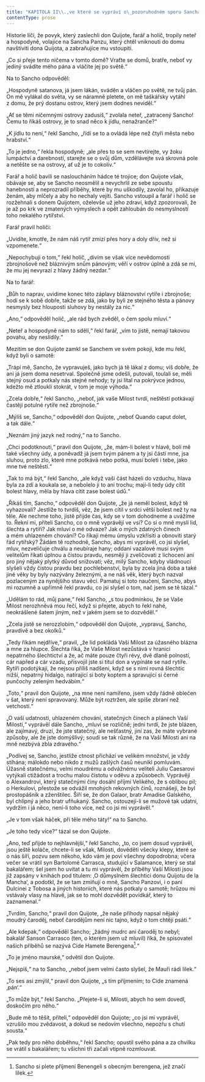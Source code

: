 ```yaml
---
title: "KAPITOLA II\\.,ve které se vypráví o\_pozoruhodném sporu Sancha Panzy s\_neteří a\_hospodyní dona Quijota a\_o\_jiných zajímavých událostech\\."
contentType: prose
---
```


<section>

Historie líčí, že povyk, který zaslechli don Quijote, farář a holič, tropily neteř a hospodyně, volajíce na Sancha Panzu, který chtěl vniknouti do domu navštíviti dona Quijota, a zabraňujíce mu vstoupiti.

„Co si přeje tento ničema v tomto domě? Vraťte se domů, bratře, neboť vy jediný svádíte mého pána a vláčíte jej po světě.“

Na to Sancho odpověděl:

„Hospodyně satanova, já jsem lákán, sváděn a vláčen po světě, ne tvůj pán. On mě vylákal do světa, vy se náramně pletete, on mě taškářsky vytáhl z domu, že prý dostanu ostrov, který jsem dodnes neviděl.“

„Ať se těmi ničemnými ostrovy zadusíš,“ zvolala neteř, „zatracený Sancho! Čemu to říkáš ostrovy, je to snad něco k jídlu, nenažranče?“

„K jídlu to není,“ řekl Sancho, „řídí se to a ovládá lépe než čtyři města nebo hrabství.“

„To je jedno,“ řekla hospodyně; „ale přes to se sem nevtírejte, vy žoku lumpáctví a darebností, starejte se o svůj dům, vzdělávejte svá skrovná pole a netěšte se na ostrovy, ať už je to cokoliv.“

Farář a holič bavili se nasloucháním hádce té trojice; don Quijote však, obávaje se, aby se Sancho neosmělil a nevychrlil ze sebe spoustu hanebností a neprozradil příběhy, které by mu uškodily, zavolal ho, přikazuje ženám, aby mlčely a aby ho nechaly vejíti. Sancho vstoupil a farář i holič se rozžehnali s donem Quijotem, oželevše už jeho zdraví, když zpozorovali, že je až po krk ve zmatených výmyslech a opět zahloubán do nesmyslností toho nekalého rytířství.

Farář pravil holiči:

„Uvidíte, kmotře, že nám náš rytíř zmizí přes hory a doly dřív, než si vzpomenete.“

„Nepochybuji o tom,“ řekl holič, „divím se však více nevědomosti zbrojnošově než bláznivým snům pánovým; věří v ostrov úplně a zdá se mi, že mu jej nevyrazí z hlavy žádný nezdar.“

Na to farář:

„Bůh to naprav, uvidíme konec této záplavy bláznovství rytíře i zbrojnoše; hodí se k sobě dobře, takže se zdá, jako by byli ze stejného těsta a pánovy nesmysly bez hlouposti sluhovy by nestály za nic.“

„Ano,“ odpověděl holič, „ale rád bych zvěděl, o čem spolu mluví.“

„Neteř a hospodyně nám to sdělí,“ řekl farář, „vím to jistě, nemají takovou povahu, aby neslídily.“

Mezitím se don Quijote zamkl se Sanchem ve svém pokoji, kde mu řekl, když byli o samotě:

„Trápí mě, Sancho, že vypravuješ, jako bych já tě lákal z domu; víš dobře, že ani já jsem doma nesetrval. Společně jsme odešli, putovali, toulali se, měli stejný osud a potkaly nás stejné nehody; ty jsi lítal na pokrývce jednou, kdežto mě ztloukli stokrát, v tom je moje výhoda.“

„Zcela dobře,“ řekl Sancho, „neboť, jak vaše Milost tvrdí, neštěstí potkávají častěji potulné rytíře než zbrojnoše.“

„Mýlíš se, Sancho,“ odpověděl don Quijote, „neboť Quando caput dolet, a tak dále.“

„Neznám jiný jazyk než rodný,“ na to Sancho.

„Chci podotknouti,“ pravil don Quijote, „že, mám-li bolest v hlavě, bolí mě také všechny údy, a poněvadž já jsem tvým pánem a ty jsi částí mne, jsa sluhou, proto zlo, které mne potkává nebo potká, musí boleti i tebe, jako mne tvé neštěstí.“

„Tak to má být,“ řekl Sancho, „ale když vaši část házeli do vzduchu, hlava byla za zdí a koukala se, a nebolelo ji to ani trochu; mají-li tedy údy cítit bolest hlavy, měla by hlava cítit zase bolest údů.“

„Říkáš tím, Sancho,“ odpověděl don Quijote, „že já neměl bolest, když tě vyhazovali? Jestliže to tvrdíš, věz, že jsem cítil v srdci větší bolest než ty na těle. Ale nechme toho, jistě přijde čas, kdy se v tom dohodneme a uvážíme to. Řekni mi, příteli Sancho, co o mně vyprávějí ve vsi? Co si o mně myslí lid, šlechta a rytíři? Jak mluví o mé odvaze? Jak o mých zdatných činech a mém uhlazeném chování? Co říkají mému úmyslu vzkřísiti a obnoviti starý řád rytířský? Žádám tě rozhodně, Sancho, abys mi vyprávěl, co jsi slyšel, mluv, nezveličuje chválu a neubíraje hany; oddaní vazalové musí svým velitelům říkati úplnou a čistou pravdu, nesmějí ji zveličovati z lichocení ani pro jiný nějaký plytký důvod snižovati; věz, milý Sancho, kdyby vládnoucí slyšeli vždy čistou pravdu bez pochlebenství, byla by zcela jiná doba a také jiné věky by byly nazývány železnými, a ne náš věk, který bych nazval pozlaceným za nynějšího stavu věcí. Pamatuj si toto naučení, Sancho, abys mi rozumně a upřímně řekl pravdu, co jsi slyšel o tom, nač jsem se tě tázal.“

„Udělám to rád, můj pane,“ řekl Sancho, „s tou podmínkou, že se Vaše Milost nerozhněvá mou řečí, když si přejete, abych to řekl nahé, neokrášlené šatem jiným, než v jakém jsem se to dozvěděl.“

„Zcela jistě se nerozzlobím,“ odpověděl don Quijote, „vypravuj, Sancho, pravdivě a bez okolků.“

„Tedy říkám nejdříve,“ pravil, „že lid pokládá Vaši Milost za úžasného blázna a mne za hlupce. Šlechta říká, že Vaše Milost nezůstává v hranici nepatrného šlechtictví a že, ač máte pouze čtyři révy, dvě dlaně polností, cár napřed a cár vzadu, přisvojil jste si titul don a vypínáte se nad rytíře. Rytíři podotýkají, že nejsou příliš nadšeni, když se s nimi rovná šlechtic nižší, nepatrný hidalgo, natírající si boty koptem a spravující si černé punčochy zeleným hedvábím.“

„Toto,“ pravil don Quijote, „na mne není namířeno, jsem vždy řádně oblečen v šat, který není spravovaný. Může být roztržen, ale spíše zbraní než vetchostí.“

„O vaší udatnosti, uhlazeném chování, statečných činech a plánech Vaší Milosti,“ vyprávěl dále Sancho, „mluví se rozličně; jedni tvrdí, že jste blázen, ale zajímavý, druzí, že jste statečný, ale nešťastný, jiní zas, že máte vybrané způsoby, ale že jste domýšlivý; soudí se tak různě, že na Vaší Milosti ani na mně nezbývá zbla zdravého.“

„Podívej se, Sancho, jestliže ctnost přichází ve velikém množství, je vždy stíhána; málokdo nebo nikdo z mužů zašlých časů neunikl pomluvám. Úžasně statečnému, velmi moudrému a odvážnému veliteli Juliu Caesarovi vytýkali ctižádost a trochu malou čistotu v oděvu a způsobech. Vyprávějí o Alexandrovi, který statečnými činy dosáhl příjmí Velikého, že s oblibou pil; o Herkulovi, přestože se odvážil mnohých rekovných činů, roznášejí, že byl prostopášník a zženštilec. Šíří se, že don Galaor, bratr Amadise Galského, byl chlípný a jeho bratr ufňukaný. Sancho, ostouzejí-li se mužové tak udatní, vydržím i já něco, není-li toho více, než co jsi mi vyprávěl.“

„Je v tom však háček, při těle mého táty!“ na to Sancho.

„Je toho tedy více?“ tázal se don Quijote.

„Ano, teď přijde to nejhlavnější,“ řekl Sancho, „to, co jsem dosud vyprávěl, jsou ještě koláče, chcete-li se však, Milosti, dověděti všecky klepy, které se o nás šíří, pozvu sem někoho, kdo vám je poví všechny dopodrobna; včera večer se vrátil syn Bartolomé Carrasca, studující v Salamance, který se stal bakalářem; šel jsem ho uvítat a tu mi vyprávěl, že příběhy Vaší Milosti jsou již zapsány v knihách pod titulem: ‚O důmyslném šlechtici donu Quijotu de la Mancha‘, a podotkl, že se tam zmiňují o mně, Sancho Panzovi, i o paní Dulcinei z Tobosa a jiných historiích, které nás potkaly o samotě; hrůzou mi vstávaly vlasy na hlavě, jak se to mohl dozvědět povídkář, který to zaznamenal.“

„Tvrdím, Sancho,“ pravil don Quijote, „že naše příhody napsal nějaký moudrý čaroděj, neboť čarodějům není nic tajno, když o tom chtějí psáti.“

„Ale kdepak,“ odpověděl Sancho; „žádný mudrc ani čaroděj to nebyl; bakalář Sanson Carrasco (ten, o kterém jsem už mluvil) říká, že spisovatel našich příběhů se nazývá Cide Hamete Berengena[^2].“

„To je jméno maurské,“ odvětil don Quijote.

„Nejspíš,“ na to Sancho, „neboť jsem velmi často slyšel, že Mauři rádi lilek.“

„To ses asi zmýlil,“ pravil don Quijote, „s tím příjmením; to Cide znamená ‚pán‘.“

„To může být,“ řekl Sancho. „Přejete-li si, Milosti, abych ho sem dovedl, doskočím pro něho.“

„Bude mě to těšit, příteli,“ odpověděl don Quijote; „co jsi mi vyprávěl, vzrušilo mou zvědavost, a dokud se nedovím všechno, nepozřu s chutí sousta.“

„Pak tedy pro něho doběhnu,“ řekl Sancho; opustil svého pána a za chvilku se vrátil s bakalářem; tu všichni tři začali vtipně rozmlouvat.

[^2]: Sancho si plete příjmení Benengeli s obecným berengena, jež značí lilek.

</section>
